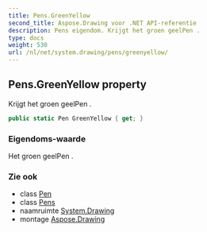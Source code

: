 ```yaml
---
title: Pens.GreenYellow
second_title: Aspose.Drawing voor .NET API-referentie
description: Pens eigendom. Krijgt het groen geelPen .
type: docs
weight: 530
url: /nl/net/system.drawing/pens/greenyellow/
---
```

## Pens.GreenYellow property

Krijgt het groen geelPen .

```csharp
public static Pen GreenYellow { get; }
```

### Eigendoms-waarde

Het groen geelPen .

### Zie ook

* class [Pen](../../pen/)
* class [Pens](../)
* naamruimte [System.Drawing](../../pens/)
* montage [Aspose.Drawing](../../../)



